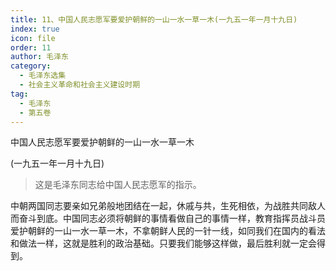 ```yaml
---
title: 11、中国人民志愿军要爱护朝鲜的一山一水一草一木(一九五一年一月十九日)
index: true
icon: file
order: 11
author: 毛泽东
category:
  - 毛泽东选集
  - 社会主义革命和社会主义建设时期
tag:
  - 毛泽东
  - 第五卷
---
```


中国人民志愿军要爱护朝鲜的一山一水一草一木

(一九五一年一月十九日)

>这是毛泽东同志给中国人民志愿军的指示。

中朝两国同志要亲如兄弟般地团结在一起，休戚与共，生死相依，为战胜共同敌人而奋斗到底。中国同志必须将朝鲜的事情看做自己的事情一样，教育指挥员战斗员爱护朝鲜的一山一水一草一木，不拿朝鲜人民的一针一线，如同我们在国内的看法和做法一样，这就是胜利的政治基础。只要我们能够这样做，最后胜利就一定会得到。
